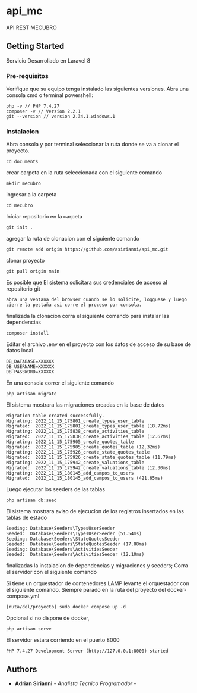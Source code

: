 # api_mc

API REST MECUBRO


## Getting Started

Servicio Desarrollado en Laravel 8

### Pre-requisitos

Verifique que su equipo tenga instalado las siguientes versiones. Abra una consola cmd  o terminal powershell:

```
php -v // PHP 7.4.27
composer -v // Version 2.2.1
git --version // version 2.34.1.windows.1

```

### Instalacion

Abra consola y por terminal seleccionar la ruta donde se va a clonar el proyecto. 

```
cd documents
```

crear carpeta en la ruta seleccionada con el siguiente comando

```
mkdir mecubro
```

ingresar a la carpeta

```
cd mecubro
```

Iniciar repositorio en la carpeta

```
git init .
```

agregar la ruta de clonacion con el siguiente comando

```
git remote add origin https://github.com/asirianni/api_mc.git
```

clonar proyecto

```
git pull origin main
```

Es posible que El sistema solicitara sus credenciales de acceso al repositorio git 

```
abra una ventana del browser cuando se lo solicite, logguese y luego cierre la pestaña asi corre el proceso por consola.
```

finalizada la clonacion corra el siguiente comando para instalar las dependencias

```
composer install
```

Editar el archivo .env en el proyecto con los datos de acceso de su base de datos local

```
DB_DATABASE=XXXXXX
DB_USERNAME=XXXXXX
DB_PASSWORD=XXXXXX
```

En una consola correr el siguiente comando 

```
php artisan migrate
```

El sistema mostrara las migraciones creadas en la base de datos

```
Migration table created successfully.
Migrating: 2022_11_15_175801_create_types_user_table
Migrated:  2022_11_15_175801_create_types_user_table (18.72ms)
Migrating: 2022_11_15_175838_create_activities_table
Migrated:  2022_11_15_175838_create_activities_table (12.67ms)
Migrating: 2022_11_15_175905_create_quotes_table
Migrated:  2022_11_15_175905_create_quotes_table (12.32ms)
Migrating: 2022_11_15_175926_create_state_quotes_table
Migrated:  2022_11_15_175926_create_state_quotes_table (11.79ms)
Migrating: 2022_11_15_175942_create_valuations_table
Migrated:  2022_11_15_175942_create_valuations_table (12.30ms)
Migrating: 2022_11_15_180145_add_campos_to_users
Migrated:  2022_11_15_180145_add_campos_to_users (421.65ms)

```

Luego ejecutar los seeders de las tablas

```
php artisan db:seed

```

El sistema mostrara aviso de ejecucion de los registros insertados en las tablas de estado 

```
Seeding: Database\Seeders\TypesUserSeeder
Seeded:  Database\Seeders\TypesUserSeeder (51.54ms)
Seeding: Database\Seeders\StateQuotesSeeder
Seeded:  Database\Seeders\StateQuotesSeeder (17.88ms)
Seeding: Database\Seeders\ActivitiesSeeder
Seeded:  Database\Seeders\ActivitiesSeeder (12.10ms)
```


finalizadas la instalacion de dependencias y migraciones y seeders; Corra el servidor con el siguiente comando

Si tiene un orquestador de contenedores LAMP levante el orquestador con el siguiente comando. Siempre parado en la ruta del proyecto del docker-compose.yml

```
[ruta/del/proyecto] sudo docker compose up -d 
```

Opcional si no dispone de docker, 

```
php artisan serve
```

El servidor estara corriendo en el puerto 8000

```
PHP 7.4.27 Development Server (http://127.0.0.1:8000) started
```





## Authors

* **Adrian Sirianni** - *Analista Tecnico Programador* -
